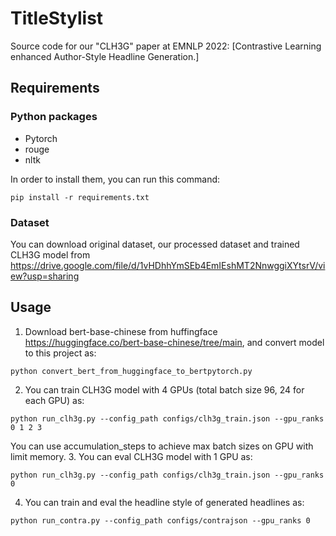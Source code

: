 # TitleStylist
Source code for our "CLH3G" paper at EMNLP 2022: [Contrastive Learning enhanced Author-Style Headline Generation.]

## Requirements
### Python packages
- Pytorch
- rouge
- nltk

In order to install them, you can run this command:

```
pip install -r requirements.txt
```

### Dataset
You can download original dataset, our processed dataset and trained CLH3G model from https://drive.google.com/file/d/1vHDhhYmSEb4EmIEshMT2NnwggiXYtsrV/view?usp=sharing


## Usage
1. Download bert-base-chinese from huffingface https://huggingface.co/bert-base-chinese/tree/main, and convert model to this project as:
```
python convert_bert_from_huggingface_to_bertpytorch.py
```
2. You can train CLH3G model with 4 GPUs (total batch size 96, 24 for each GPU) as:
```
python run_clh3g.py --config_path configs/clh3g_train.json --gpu_ranks 0 1 2 3
```
You can use accumulation_steps to achieve max batch sizes on GPU with limit memory.
3. You can eval CLH3G model with 1 GPU as:
```
python run_clh3g.py --config_path configs/clh3g_train.json --gpu_ranks 0
```
4. You can train and eval the headline style of generated headlines as:
```
python run_contra.py --config_path configs/contrajson --gpu_ranks 0
```

